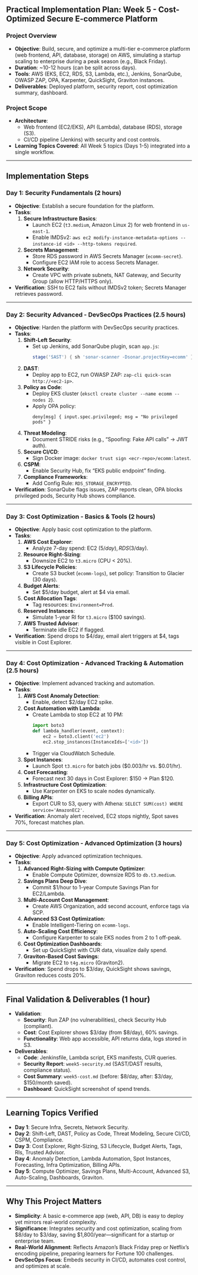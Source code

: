 ## Practical Implementation Plan: Week 5 - Cost-Optimized Secure E-commerce Platform

### Project Overview
- **Objective**: Build, secure, and optimize a multi-tier e-commerce platform (web frontend, API, database, storage) on AWS, simulating a startup scaling to enterprise during a peak season (e.g., Black Friday).
- **Duration**: ~10-12 hours (can be split across days).
- **Tools**: AWS (EKS, EC2, RDS, S3, Lambda, etc.), Jenkins, SonarQube, OWASP ZAP, OPA, Karpenter, QuickSight, Graviton instances.
- **Deliverables**: Deployed platform, security report, cost optimization summary, dashboard.

### Project Scope
- **Architecture**: 
  - Web frontend (EC2/EKS), API (Lambda), database (RDS), storage (S3).
  - CI/CD pipeline (Jenkins) with security and cost controls.
- **Learning Topics Covered**: All Week 5 topics (Days 1-5) integrated into a single workflow.

---

## Implementation Steps

### Day 1: Security Fundamentals (2 hours)
- **Objective**: Establish a secure foundation for the platform.
- **Tasks**:
  1. **Secure Infrastructure Basics**:
     - Launch EC2 (`t3.medium`, Amazon Linux 2) for web frontend in `us-east-1`.
     - Enable IMDSv2: `aws ec2 modify-instance-metadata-options --instance-id <id> --http-tokens required`.
  2. **Secrets Management**:
     - Store RDS password in AWS Secrets Manager (`ecomm-secret`).
     - Configure EC2 IAM role to access Secrets Manager.
  3. **Network Security**:
     - Create VPC with private subnets, NAT Gateway, and Security Group (allow HTTP/HTTPS only).
- **Verification**: SSH to EC2 fails without IMDSv2 token; Secrets Manager retrieves password.

---

### Day 2: Security Advanced - DevSecOps Practices (2.5 hours)
- **Objective**: Harden the platform with DevSecOps security practices.
- **Tasks**:
  1. **Shift-Left Security**:
     - Set up Jenkins, add SonarQube plugin, scan `app.js`:
       ```groovy
       stage('SAST') { sh 'sonar-scanner -Dsonar.projectKey=ecomm' }
       ```
  2. **DAST**:
     - Deploy app to EC2, run OWASP ZAP: `zap-cli quick-scan http://<ec2-ip>`.
  3. **Policy as Code**:
     - Deploy EKS cluster (`eksctl create cluster --name ecomm --nodes 2`).
     - Apply OPA policy:
       ```rego
       deny[msg] { input.spec.privileged; msg = "No privileged pods" }
       ```
  4. **Threat Modeling**:
     - Document STRIDE risks (e.g., “Spoofing: Fake API calls” → JWT auth).
  5. **Secure CI/CD**:
     - Sign Docker image: `docker trust sign <ecr-repo>/ecomm:latest`.
  6. **CSPM**:
     - Enable Security Hub, fix “EKS public endpoint” finding.
  7. **Compliance Frameworks**:
     - Add Config Rule: `RDS_STORAGE_ENCRYPTED`.
- **Verification**: SonarQube flags issues, ZAP reports clean, OPA blocks privileged pods, Security Hub shows compliance.

---

### Day 3: Cost Optimization - Basics & Tools (2 hours)
- **Objective**: Apply basic cost optimization to the platform.
- **Tasks**:
  1. **AWS Cost Explorer**:
     - Analyze 7-day spend: EC2 ($5/day), RDS ($3/day).
  2. **Resource Right-Sizing**:
     - Downsize EC2 to `t3.micro` (CPU < 20%).
  3. **S3 Lifecycle Policies**:
     - Create S3 bucket (`ecomm-logs`), set policy: Transition to Glacier (30 days).
  4. **Budget Alerts**:
     - Set $5/day budget, alert at $4 via email.
  5. **Cost Allocation Tags**:
     - Tag resources: `Environment=Prod`.
  6. **Reserved Instances**:
     - Simulate 1-year RI for `t3.micro` ($100 savings).
  7. **AWS Trusted Advisor**:
     - Terminate idle EC2 if flagged.
- **Verification**: Spend drops to $4/day, email alert triggers at $4, tags visible in Cost Explorer.

---

### Day 4: Cost Optimization - Advanced Tracking & Automation (2.5 hours)
- **Objective**: Implement advanced tracking and automation.
- **Tasks**:
  1. **AWS Cost Anomaly Detection**:
     - Enable, detect $2/day EC2 spike.
  2. **Cost Automation with Lambda**:
     - Create Lambda to stop EC2 at 10 PM:
       ```python
       import boto3
       def lambda_handler(event, context):
           ec2 = boto3.client('ec2')
           ec2.stop_instances(InstanceIds=['<id>'])
       ```
     - Trigger via CloudWatch Schedule.
  3. **Spot Instances**:
     - Launch Spot `t3.micro` for batch jobs ($0.003/hr vs. $0.01/hr).
  4. **Cost Forecasting**:
     - Forecast next 30 days in Cost Explorer: $150 → Plan $120.
  5. **Infrastructure Cost Optimization**:
     - Use Karpenter on EKS to scale nodes dynamically.
  6. **Billing APIs**:
     - Export CUR to S3, query with Athena: `SELECT SUM(cost) WHERE service='AmazonEC2'`.
- **Verification**: Anomaly alert received, EC2 stops nightly, Spot saves 70%, forecast matches plan.

---

### Day 5: Cost Optimization - Advanced Optimization (3 hours)
- **Objective**: Apply advanced optimization techniques.
- **Tasks**:
  1. **Advanced Right-Sizing with Compute Optimizer**:
     - Enable Compute Optimizer, downsize RDS to `db.t3.medium`.
  2. **Savings Plans Deep Dive**:
     - Commit $1/hour to 1-year Compute Savings Plan for EC2/Lambda.
  3. **Multi-Account Cost Management**:
     - Create AWS Organization, add second account, enforce tags via SCP.
  4. **Advanced S3 Cost Optimization**:
     - Enable Intelligent-Tiering on `ecomm-logs`.
  5. **Auto-Scaling Cost Efficiency**:
     - Configure Karpenter to scale EKS nodes from 2 to 1 off-peak.
  6. **Cost Optimization Dashboards**:
     - Set up QuickSight with CUR data, visualize daily spend.
  7. **Graviton-Based Cost Savings**:
     - Migrate EC2 to `t4g.micro` (Graviton2).
- **Verification**: Spend drops to $3/day, QuickSight shows savings, Graviton reduces costs 20%.

---

## Final Validation & Deliverables (1 hour)
- **Validation**:
  - **Security**: Run ZAP (no vulnerabilities), check Security Hub (compliant).
  - **Cost**: Cost Explorer shows $3/day (from $8/day), 60% savings.
  - **Functionality**: Web app accessible, API returns data, logs stored in S3.
- **Deliverables**:
  - **Code**: Jenkinsfile, Lambda script, EKS manifests, CUR queries.
  - **Security Report**: `week5-security.md` (SAST/DAST results, compliance status).
  - **Cost Summary**: `week5-cost.md` (before: $8/day, after: $3/day, $150/month saved).
  - **Dashboard**: QuickSight screenshot of spend trends.

---

## Learning Topics Verified
- **Day 1**: Secure Infra, Secrets, Network Security.
- **Day 2**: Shift-Left, DAST, Policy as Code, Threat Modeling, Secure CI/CD, CSPM, Compliance.
- **Day 3**: Cost Explorer, Right-Sizing, S3 Lifecycle, Budget Alerts, Tags, RIs, Trusted Advisor.
- **Day 4**: Anomaly Detection, Lambda Automation, Spot Instances, Forecasting, Infra Optimization, Billing APIs.
- **Day 5**: Compute Optimizer, Savings Plans, Multi-Account, Advanced S3, Auto-Scaling, Dashboards, Graviton.

---

## Why This Project Matters
- **Simplicity**: A basic e-commerce app (web, API, DB) is easy to deploy yet mirrors real-world complexity.
- **Significance**: Integrates security and cost optimization, scaling from $8/day to $3/day, saving $1,800/year—significant for a startup or enterprise team.
- **Real-World Alignment**: Reflects Amazon’s Black Friday prep or Netflix’s encoding pipeline, preparing learners for Fortune 100 challenges.
- **DevSecOps Focus**: Embeds security in CI/CD, automates cost control, and optimizes at scale.

